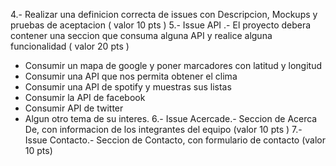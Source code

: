 4.- Realizar una definicion correcta de issues con Descripcion, Mockups y pruebas de aceptacion ( valor 10 pts )
5.- Issue API .- El proyecto debera contener una seccion que consuma alguna API y realice alguna funcionalidad ( valor 20 pts )
  - Consumir un mapa de google y poner marcadores con latitud y longitud
  - Consumir una API que nos permita obtener el clima
  - Consumir una API de spotify y muestras sus listas 
  - Consumir la API de facebook
  - Consumir API de twitter
  - Algun otro tema de su interes.
6.- Issue Acercade.-  Seccion de Acerca De, con informacion de los integrantes del equipo (valor 10 pts )
7.- Issue Contacto.- Seccion de Contacto, con formulario de contacto (valor 10 pts)
